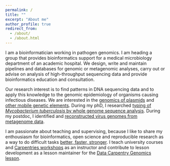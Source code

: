 ```yaml
---
permalink: /
title: ""
excerpt: "About me"
author_profile: true
redirect_from: 
  - /about/
  - /about.html
---
```


I am a bioinformatician working in pathogen genomics. I am heading a group 
that provides bioinformatics support for a medical microbiology department of an academic hospital. We design, write and maintain pipelines and databases for genomic or metagenomic analyses, carry out or advise on analysis of high-throughput sequencing data and provide bioinformatics education and consultation. 

Our research interest is to find patterns in DNA sequencing data and to apply this knowledge to the genomic epidemiology of 
organisms causing infectious diseases. We are interested in the 
[genomics of plasmids](plasmidgenomics.md) and [other mobile genetic elements](mge.md). During my phD, I researched [typing of *Mycobacterium tuberculosis* by whole genome sequence analysis](tb.md). During my postdoc, I identified and [reconstructed virus genomes from metagenome data](virus.md).

I am passionate about teaching and supervising, because I like to share my enthousiasm for 
bioinformatics, open science and reproducible research as a way to do difficult tasks 
[better, faster, stronger](https://www.youtube.com/watch?v=gAjR4_CbPpQ). 
I teach university courses and [Carpentries workshops](https://carpentries.org/) as an instructor 
and contribute to lesson development as a lesson maintainer for the [Data Carpentry Genomics lesson](http://www.datacarpentry.org/lessons/#genomics-workshop).

